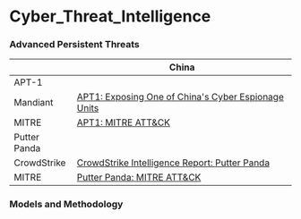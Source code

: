# Cyber_Threat_Intelligence

### [](#apts) Advanced Persistent Threats
| | China |
| --- | --- |
| APT-1 | |
| Mandiant | [APT1: Exposing One of China's Cyber Espionage Units ](https://www.mandiant.com/sites/default/files/2021-09/mandiant-apt1-report.pdf) |
| MITRE | [APT1: MITRE ATT&CK ](https://attack.mitre.org/groups/G0006/) |
| Putter Panda | |
| CrowdStrike| [ CrowdStrike Intelligence Report: Putter Panda ](https://cdn0.vox-cdn.com/assets/4589853/crowdstrike-intelligence-report-putter-panda.original.pdf) |
| MITRE| [Putter Panda: MITRE ATT&CK ](https://attack.mitre.org/groups/G0024/) |


### [](#methodology) Models and Methodology
